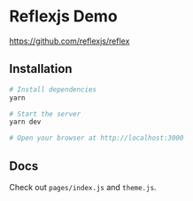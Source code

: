 # Reflexjs Demo

https://github.com/reflexjs/reflex

## Installation

```sh
# Install dependencies
yarn

# Start the server
yarn dev

# Open your browser at http://localhost:3000
```

## Docs

Check out `pages/index.js` and `theme.js`.
